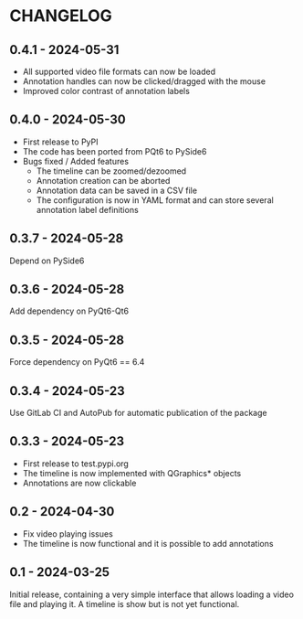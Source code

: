 CHANGELOG
=========

0.4.1 - 2024-05-31
------------------

* All supported video file formats can now be loaded
* Annotation handles can now be clicked/dragged with the mouse
* Improved color contrast of annotation labels

0.4.0 - 2024-05-30
------------------

* First release to PyPI
* The code has been ported from PQt6 to PySide6
* Bugs fixed / Added features
  - The timeline can be zoomed/dezoomed
  - Annotation creation can be aborted
  - Annotation data can be saved in a CSV file
  - The configuration is now in YAML format and can store several annotation label definitions

0.3.7 - 2024-05-28
------------------

Depend on PySide6

0.3.6 - 2024-05-28
------------------

Add dependency on PyQt6-Qt6

0.3.5 - 2024-05-28
------------------

Force dependency on PyQt6 == 6.4

0.3.4 - 2024-05-23
------------------

Use GitLab CI and AutoPub for automatic publication of the package

0.3.3 - 2024-05-23
------------------

* First release to test.pypi.org
* The timeline is now implemented with QGraphics* objects
* Annotations are now clickable

0.2 - 2024-04-30
----------------

* Fix video playing issues
* The timeline is now functional and it is possible to add annotations

0.1 - 2024-03-25
----------------

Initial release, containing a very simple interface that allows loading a video file and playing it. A timeline is show but is not yet functional.
